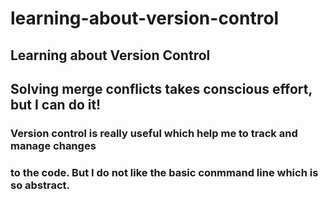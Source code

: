 # learning-about-version-control

## Learning about Version Control
## Solving merge conflicts takes conscious effort, but I can do it!

### Version control is really useful which help me to track and manage changes 
### to the code. But I do not like the basic conmmand line which is so abstract.